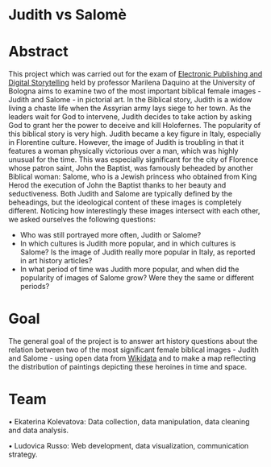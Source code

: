 # Judith vs Salomè
# Abstract
This project which was carried out for the exam of [Electronic Publishing and Digital Storytelling](https://www.unibo.it/it/didattica/insegnamenti/insegnamento/2021/444609) held by professor Marilena Daquino at the University of Bologna aims to examine two of the most important biblical female images - Judith and Salome - in pictorial art.
In the Biblical story, Judith is a widow living a chaste life when the Assyrian army lays siege to her town. As the leaders wait for God to intervene, Judith decides to take action by asking God to grant her the power to deceive and kill Holofernes. The popularity of this biblical story is very high. Judith became a key figure in Italy, especially in Florentine culture. However, the image of Judith is troubling in that it features a woman physically victorious over a man, which was highly unusual for the time. This was especially significant for the city of Florence whose patron saint, John the Baptist, was famously beheaded by another Biblical woman: Salome, who is a Jewish princess who obtained from King Herod the execution of John the Baptist thanks to her beauty and seductiveness. Both Judith and Salome are typically defined by the beheadings, but the ideological content of these images is completely different.
Noticing how interestingly these images intersect with each other, we asked ourselves the following questions:
- Who was still portrayed more often, Judith or Salome?
- In which cultures is Judith more popular, and in which cultures is Salome? Is the image of Judith really more popular in Italy, as reported in art history articles?
- In what period of time was Judith more popular, and when did the popularity of images of Salome grow? Were they the same or different periods?
# Goal
The general goal of the project is to answer art history questions about the relation between two of the most significant female biblical images - Judith and Salome - using open data from [Wikidata](https://www.wikidata.org/wiki/Wikidata:Main_Page) and to make a map reflecting the distribution of paintings depicting these heroines in time and space.
# Team
<p>•	Ekaterina Kolevatova: Data collection, data manipulation, data cleaning and data analysis.<br>
<p>•	Ludovica Russo: Web development, data visualization, communication strategy.</p>
